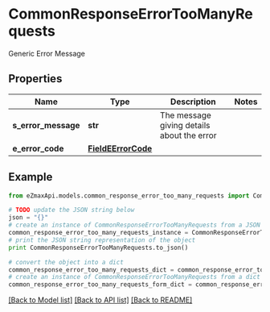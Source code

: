 # CommonResponseErrorTooManyRequests

Generic Error Message

## Properties
Name | Type | Description | Notes
------------ | ------------- | ------------- | -------------
**s_error_message** | **str** | The message giving details about the error | 
**e_error_code** | [**FieldEErrorCode**](FieldEErrorCode.md) |  | 

## Example

```python
from eZmaxApi.models.common_response_error_too_many_requests import CommonResponseErrorTooManyRequests

# TODO update the JSON string below
json = "{}"
# create an instance of CommonResponseErrorTooManyRequests from a JSON string
common_response_error_too_many_requests_instance = CommonResponseErrorTooManyRequests.from_json(json)
# print the JSON string representation of the object
print CommonResponseErrorTooManyRequests.to_json()

# convert the object into a dict
common_response_error_too_many_requests_dict = common_response_error_too_many_requests_instance.to_dict()
# create an instance of CommonResponseErrorTooManyRequests from a dict
common_response_error_too_many_requests_form_dict = common_response_error_too_many_requests.from_dict(common_response_error_too_many_requests_dict)
```
[[Back to Model list]](../README.md#documentation-for-models) [[Back to API list]](../README.md#documentation-for-api-endpoints) [[Back to README]](../README.md)


